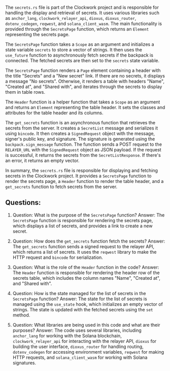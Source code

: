 The `secrets.rs` file is part of the Clockwork project and is responsible for handling the display and retrieval of secrets. It uses various libraries such as `anchor_lang`, `clockwork_relayer_api`, `dioxus`, `dioxus_router`, `dotenv_codegen`, `reqwest`, and `solana_client_wasm`. The main functionality is provided through the `SecretsPage` function, which returns an `Element` representing the secrets page.

The `SecretsPage` function takes a `Scope` as an argument and initializes a state variable `secrets` to store a vector of strings. It then uses the `use_future` function to asynchronously fetch secrets if the backpack is connected. The fetched secrets are then set to the `secrets` state variable.

The `SecretsPage` function renders a `Page` element containing a header with the title "Secrets" and a "New secret" link. If there are no secrets, it displays a message "No secrets". Otherwise, it renders a table with headers "Name", "Created at", and "Shared with", and iterates through the secrets to display them in table rows.

The `Header` function is a helper function that takes a `Scope` as an argument and returns an `Element` representing the table header. It sets the classes and attributes for the table header and its columns.

The `get_secrets` function is an asynchronous function that retrieves the secrets from the server. It creates a `SecretList` message and serializes it using `bincode`. It then creates a `SignedRequest` object with the message, signer's public key, and signature. The signature is generated using the `backpack.sign_message` function. The function sends a POST request to the `RELAYER_URL` with the `SignedRequest` object as JSON payload. If the request is successful, it returns the secrets from the `SecretListResponse`. If there's an error, it returns an empty vector.

In summary, the `secrets.rs` file is responsible for displaying and fetching secrets in the Clockwork project. It provides a `SecretsPage` function to render the secrets page, a `Header` function to render the table header, and a `get_secrets` function to fetch secrets from the server.

## Questions:

1. Question: What is the purpose of the `SecretsPage` function?
   Answer: The `SecretsPage` function is responsible for rendering the secrets page, which displays a list of secrets, and provides a link to create a new secret.

2. Question: How does the `get_secrets` function fetch the secrets?
   Answer: The `get_secrets` function sends a signed request to the relayer API, which returns a list of secrets. It uses the `reqwest` library to make the HTTP request and `bincode` for serialization.

3. Question: What is the role of the `Header` function in the code?
   Answer: The `Header` function is responsible for rendering the header row of the secrets table, which includes the column names "Name", "Created at", and "Shared with".

4. Question: How is the state managed for the list of secrets in the `SecretsPage` function?
   Answer: The state for the list of secrets is managed using the `use_state` hook, which initializes an empty vector of strings. The state is updated with the fetched secrets using the `set` method.

5. Question: What libraries are being used in this code and what are their purposes?
   Answer: The code uses several libraries, including `anchor_lang` for working with the Solana blockchain, `clockwork_relayer_api` for interacting with the relayer API, `dioxus` for building the user interface, `dioxus_router` for handling routing, `dotenv_codegen` for accessing environment variables, `reqwest` for making HTTP requests, and `solana_client_wasm` for working with Solana signatures.
